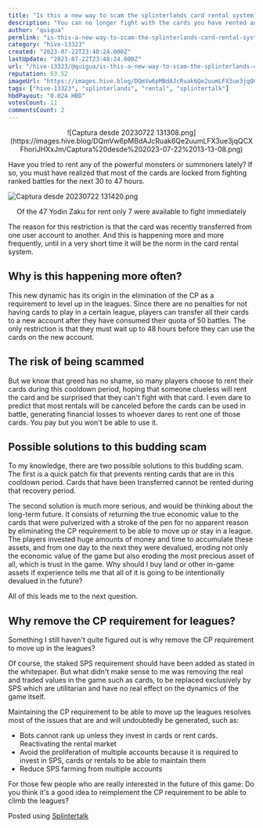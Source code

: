 ```yaml
---
title: "Is this a new way to scam the splinterlands card rental system?"
description: "You can no longer fight with the cards you have rented and you could lose money!"
author: "quigua"
permlink: "is-this-a-new-way-to-scam-the-splinterlands-card-rental-system"
category: "hive-13323"
created: "2023-07-22T23:48:24.000Z"
lastUpdate: "2023-07-22T23:48:24.000Z"
url: "/hive-13323/@quigua/is-this-a-new-way-to-scam-the-splinterlands-card-rental-system"
reputation: 53.52
imageUrl: "https://images.hive.blog/DQmVw6pMBdAJcRuak6Qe2uumLFX3ue3jqQCXFhoriJHXxJm/Captura%20desde%202023-07-22%2013-13-08.png"
tags: ["hive-13323", "splinterlands", "rental", "splintertalk"]
hbdPayout: "0.024 HBD"
votesCount: 11
commentsCount: 2
---
```



<center>
![Captura desde 20230722 131308.png](https://images.hive.blog/DQmVw6pMBdAJcRuak6Qe2uumLFX3ue3jqQCXFhoriJHXxJm/Captura%20desde%202023-07-22%2013-13-08.png)
</center>

Have you tried to rent any of the powerful monsters or summoners lately? If so, you must have realized that most of the cards are locked from fighting ranked battles for the next 30 to 47 hours.

![Captura desde 20230722 131420.png](https://images.hive.blog/DQmRekJVk6qi6FvTUFBSgMwYX2vDcosrmTKodgCVogz7pse/Captura%20desde%202023-07-22%2013-14-20.png)
<center>Of the 47 Yodin Zaku for rent only 7 were available to fight immediately </center>

The reason for this restriction is that the card was recently transferred from one user account to another. And this is happening more and more frequently, until in a very short time it will be the norm in the card rental system.

## Why is this happening more often?


This new dynamic has its origin in the elimination of the CP as a requirement to level up in the leagues. Since there are no penalties for not having cards to play in a certain league, players can transfer all their cards to a new account after they have consumed their quota of 50 battles. The only restriction is that they must wait up to 48 hours before they can use the cards on the new account. 

## The risk of being scammed

But we know that greed has no shame, so many players choose to rent their cards during this cooldown period, hoping that someone clueless will rent the card and be surprised that they can't fight with that card. I even dare to predict that most rentals will be canceled before the cards can be used in battle, generating financial losses to whoever dares to rent one of those cards. You pay but you won't be able to use it.

## Possible solutions to this budding scam

To my knowledge, there are two possible solutions to this budding scam. The first is a quick patch fix that prevents renting cards that are in this cooldown period. Cards that have been transferred cannot be rented during that recovery period.

The second solution is much more serious, and would be thinking about the long-term future. It consists of returning the true economic value to the cards that were pulverized with a stroke of the pen for no apparent reason by eliminating the CP requirement to be able to move up or stay in a league. The players invested huge amounts of money and time to accumulate these assets, and from one day to the next they were devalued, eroding not only the economic value of the game but also eroding the most precious asset of all, which is trust in the game. Why should I buy land or other in-game assets if experience tells me that all of it is going to be intentionally devalued in the future?

All of this leads me to the next question.

## Why remove the CP requirement for leagues?

Something I still haven't quite figured out is why remove the CP requirement to move up in the leagues?

Of course, the staked SPS requirement should have been added as stated in the whitepaper. But what didn't make sense to me was removing the real and traded values ​​in the game such as cards, to be replaced exclusively by SPS which are utilitarian and have no real effect on the dynamics of the game itself.

Maintaining the CP requirement to be able to move up the leagues resolves most of the issues that are and will undoubtedly be generated, such as:


- Bots cannot rank up unless they invest in cards or rent cards. Reactivating the rental market
- Avoid the proliferation of multiple accounts because it is required to invest in SPS, cards or rentals to be able to maintain them
- Reduce SPS farming from multiple accounts



For those few people who are really interested in the future of this game: Do you think it's a good idea to reimplement the CP requirement to be able to climb the leagues?

Posted using [Splintertalk](https://www.splintertalk.io/@quigua/is-this-a-new-way-to-scam-the-splinterlands-card-rental-system)
